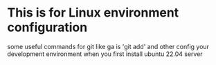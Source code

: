 # This is for Linux environment configuration
some useful commands for git like ga is 'git add' and other
config your development environment when you first install ubuntu 22.04 server
